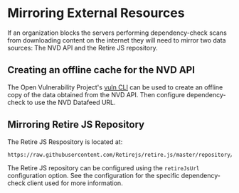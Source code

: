 Mirroring External Resources
============================================================
If an organization blocks the servers performing dependency-check scans from
downloading content on the internet they will need to mirror two data sources:
The NVD API and the Retire JS repository.

Creating an offline cache for the NVD API
------------------------------------------------------------

The Open Vulnerability Project's [vuln CLI](https://github.com/jeremylong/Open-Vulnerability-Project/tree/main/vulnz#caching-the-nvd-cve-data)
can be used to create an offline copy of the data obtained from the NVD API.
Then configure dependency-check to use the NVD Datafeed URL.


Mirroring Retire JS Repository
------------------------------------------------------------
The Retire JS Respository is located at:

```
https://raw.githubusercontent.com/Retirejs/retire.js/master/repository/jsrepository.json
```

The Retire JS repository can be configured using the `retireJsUrl` configuration option.
See the configuration for the specific dependency-check client used for more information.